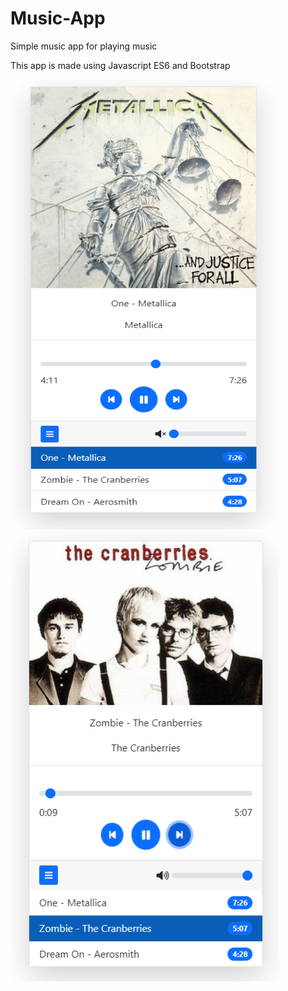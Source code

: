 # Music-App
Simple music app for playing music

This app is made using Javascript ES6 and Bootstrap

<img src="/screenshots/musicplayerapp.png" style="height: 720px; width:430px;"/>
<img src="/screenshots/musicplayerapp2.png" style="height: 720px; width:430px;"/>
